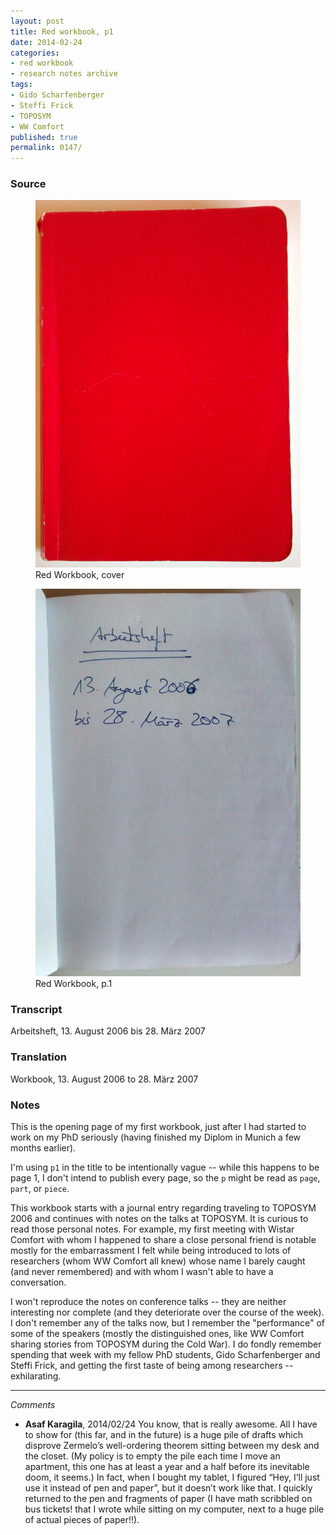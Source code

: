 ```yaml
---
layout: post
title: Red workbook, p1
date: 2014-02-24
categories:
- red workbook
- research notes archive
tags:
- Gido Scharfenberger
- Steffi Frick
- TOPOSYM
- WW Comfort
published: true
permalink: 0147/
---
```


### Source

<figure>
  <a href="/assets/2014/red_workbook-cover.jpg">
    <img alt="red workbook, cover" src="/assets/2014/red_workbook-cover.jpg"/>
  </a>
  <figcaption>
    Red Workbook, cover
  </figcaption>
</figure>

<figure>
  <a href="/assets/2014/red_workbook-p1.jpg">
    <img alt="red workbook, p1" src="/assets/2014/red_workbook-p1.jpg"/>
  </a>
  <figcaption>
    Red Workbook, p.1
  </figcaption>
</figure>


### Transcript

Arbeitsheft, 13\. August 2006 bis 28\. März 2007

### Translation

Workbook, 13\. August 2006 to 28\. März 2007

### Notes

This is the opening page of my first workbook, just after I had started to work on my PhD seriously (having finished my Diplom in Munich a few months earlier).

I'm using `p1` in the title to be intentionally vague -- while this happens to be page 1, I don't intend to publish every page, so the `p` might be read as `page`, `part`, or `piece`.

This workbook starts with a journal entry regarding traveling to TOPOSYM 2006 and continues with notes on the talks at TOPOSYM. It is curious to read those personal notes. For example, my first meeting with Wistar Comfort with whom I happened to share a close personal friend is notable mostly for the embarrassment I felt while being introduced to lots of researchers (whom WW Comfort all knew) whose name I barely caught (and never remembered) and with whom I wasn't able to have a conversation.

I won't reproduce the notes on conference talks -- they are neither interesting nor complete (and they deteriorate over the course of the week). I don't remember any of the talks now, but I remember the "performance" of some of the speakers (mostly the distinguished ones, like WW Comfort sharing stories from TOPOSYM during the Cold War). I do fondly remember spending that week with my fellow PhD students, Gido Scharfenberger and Steffi Frick, and getting the first taste of being among researchers -- exhilarating.

---

_Comments_

* **Asaf Karagila**, 2014/02/24
  You know, that is really awesome.
  All I have to show for (this far, and in the future) is a huge pile of drafts which disprove Zermelo’s well-ordering theorem sitting between my desk and the closet.
  (My policy is to empty the pile each time I move an apartment, this one has at least a year and a half before its inevitable doom, it seems.)
  In fact, when I bought my tablet, I figured “Hey, I’ll just use it instead of pen and paper”, but it doesn’t work like that. I quickly returned to the pen and fragments of paper (I have math scribbled on bus tickets! that I wrote while sitting on my computer, next to a huge pile of actual pieces of paper!!).
